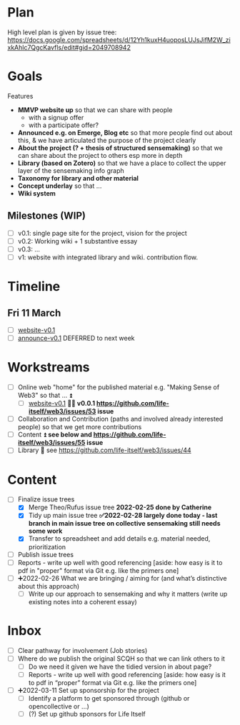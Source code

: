 # Plan

High level plan is given by issue tree: https://docs.google.com/spreadsheets/d/12Yh1kuxH4uoposLUJsJifM2W_zixkAhlc7QgcKavfls/edit#gid=2049708942

# Goals

Features

* **MMVP website up** so that we can share with people
  * with a signup offer
  * with a participate offer?
* **Announced e.g. on Emerge, Blog etc** so that more people find out about this, & we have articulated the purpose of the project clearly
* **About the project (? + thesis of structured sensemaking)** so that we can share about the project to others esp more in depth
* **Library (based on Zotero)** so that we have a place to collect the upper layer of the sensemaking info graph
* **Taxonomy for library and other material**
* **Concept underlay** so that ...
* **Wiki system**

## Milestones (WIP)

* [ ] v0.1: single page site for the project, vision for the project
* [ ] v0.2: Working wiki + 1 substantive essay
* [ ] v0.3: ...
* [ ] v1: website with integrated library and wiki. contribution flow.

# Timeline

## Fri 11 March

* [ ] [website-v0.1](projects/website-v0.1.md)
* [ ] [announce-v0.1](projects/announce-v0.1.md) DEFERRED to next week

# Workstreams

* [ ] Online web "home" for the published material e.g. "Making Sense of Web3" so that ... ⏫
  * [ ] [website-v0.1](projects/website-v0.1.md) **🏃‍♂️ v0.0.1 https://github.com/life-itself/web3/issues/53 issue**
* [ ] Collaboration and Contribution (paths and involved already interested people) so that we get more contributions
* [ ] Content ⏫ **see below and https://github.com/life-itself/web3/issues/55 issue**
* [ ] Library 🔼 see https://github.com/life-itself/web3/issues/44

# Content

* [ ] Finalize issue trees
  * [x] Merge Theo/Rufus issue tree **2022-02-25 done by Catherine**
  * [x] Tidy up main issue tree **✅2022-02-28 largely done today - last branch in main issue tree on collective sensemaking still needs some work**
  * [x] Transfer to spreadsheet and add details e.g. material needed, prioritization 
* [ ] Publish issue trees
* [ ] Reports - write up well with good referencing [aside: how easy is it to pdf in "proper" format via Git e.g. like the primers one]
* [ ] ➕2022-02-26 What we are bringing / aiming for (and what’s distinctive about this approach)
  * [ ] Write up our approach to sensemaking and why it matters (write up existing notes into a coherent essay)

# Inbox

* [ ] Clear pathway for involvement (Job stories)
* [ ] Where do we publish the original SCQH so that we can link others to it
  * [ ] Do we need it given we have the tidied version in about page?
  * [ ]  Reports - write up well with good referencing [aside: how easy is it to pdf in “proper” format via Git e.g. like the primers one]
* [ ] ➕2022-03-11 Set up sponsorship for the project
  * [ ] Identify a platform to get sponsored through (github or opencollective or ...)
  * [ ] (?) Set up github sponsors for Life Itself